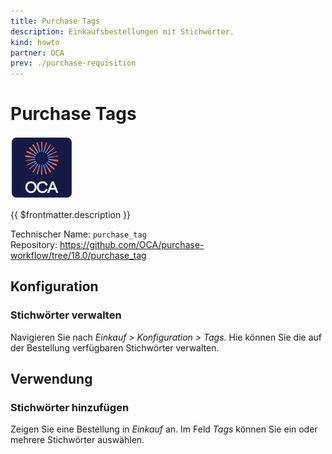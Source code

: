 ```yaml
---
title: Purchase Tags
description: Einkaufsbestellungen mit Stichwörter.
kind: howto
partner: OCA
prev: ./purchase-requisition
---
```

# Purchase Tags
![icon_oca_app](attachments/icon_oca_app.png)

{{ $frontmatter.description }}

Technischer Name: `purchase_tag`\
Repository: <https://github.com/OCA/purchase-workflow/tree/18.0/purchase_tag>

## Konfiguration

### Stichwörter verwalten

Navigieren Sie nach *Einkauf > Konfiguration  > Tags*. Hie können Sie die auf der Bestellung verfügbaren Stichwörter verwalten.

## Verwendung

### Stichwörter hinzufügen

Zeigen Sie eine Bestellung in *Einkauf* an. Im Feld *Tags* können Sie ein oder mehrere Stichwörter auswählen.

